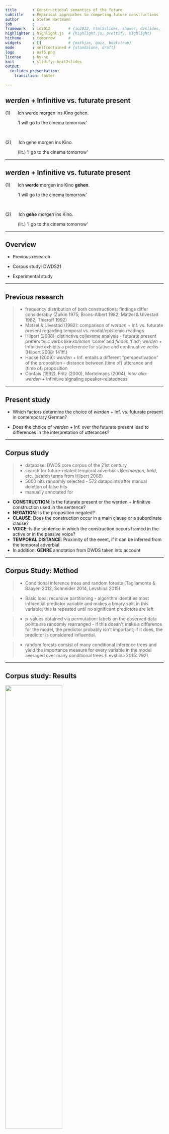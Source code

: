 ```yaml
---
title       : Constructional semantics of the future
subtitle    : Empirical approaches to competing future constructions
author      : Stefan Hartmann
job         : 
framework   : io2012        # {io2012, html5slides, shower, dzslides, ...}
highlighter : highlight.js  # {highlight.js, prettify, highlight}
hitheme     : tomorrow      # 
widgets     : []            # {mathjax, quiz, bootstrap}
mode        : selfcontained # {standalone, draft}
logo        : osf6.png
license     : by-nc
knit        : slidify::knit2slides
output:
  ioslides_presentation:
    transition: faster

---
```


## *werden* + Infinitive vs. futurate present

(1)&nbsp;&nbsp;&nbsp;&nbsp;&nbsp;&nbsp;Ich werde morgen ins Kino gehen.

&nbsp;&nbsp;&nbsp;&nbsp;&nbsp;&nbsp;&nbsp;&nbsp;&nbsp;&nbsp;'I will go to the cinema tomorrow.'
      
<br />


(2)&nbsp;&nbsp;&nbsp;&nbsp;&nbsp;&nbsp;Ich gehe morgen ins Kino.

&nbsp;&nbsp;&nbsp;&nbsp;&nbsp;&nbsp;&nbsp;&nbsp;&nbsp;&nbsp;(lit.) 'I go to the cinema tomorrow'

---

## *werden* + Infinitive vs. futurate present

(1)&nbsp;&nbsp;&nbsp;&nbsp;&nbsp;&nbsp;Ich **werde** morgen ins Kino **gehen**.

&nbsp;&nbsp;&nbsp;&nbsp;&nbsp;&nbsp;&nbsp;&nbsp;&nbsp;&nbsp;'I will go to the cinema tomorrow.'
      
<br />


(2)&nbsp;&nbsp;&nbsp;&nbsp;&nbsp;&nbsp;Ich **gehe** morgen ins Kino.

&nbsp;&nbsp;&nbsp;&nbsp;&nbsp;&nbsp;&nbsp;&nbsp;&nbsp;&nbsp;(lit.) 'I go to the cinema tomorrow'

---

## Overview

- Previous research

- Corpus study: DWDS21

- Experimental study

---

## Previous research

> - frequency distribution of both constructions: findings differ considerably (Žuikin 1975; Brons-Albert 1982; Matzel & Ulvestad 1982; Thieroff 1992)
> - Matzel & Ulvestad (1982): comparison of *werden* + Inf. vs. futurate present regarding temporal vs. modal/epistemic readings
> - Hilpert (2008): distinctive collexeme analysis - futurate present prefers telic verbs like *kommen* ‘come’ and *finden* ‘find’; *werden* + Infinitive exhibits a preference for stative and continuative verbs (Hilpert 2008: 141ff.)
> - Hacke (2009): *werden* + Inf. entails a different "perspectivation" of the proposition - distance between (time of) utterance and (time of) proposition
> - Confais (1992), Fritz (2000), Mortelmans (2004), *inter alia*: *werden* + Infinitive signaling speaker-relatedness

---

## Present study

- Which factors determine the choice of *werden* + Inf. vs. futurate present in contemporary German?

- Does the choice of *werden* + Inf. over the futurate present lead to differences in the interpretation of utterances?

---

## Corpus study

> - database: DWDS core corpus of the 21st century
> - search for future-related temporal adverbials like *morgen*, *bald*, etc. (search terms from Hilpert 2008)
> - 5000 hits randomly selected - 572 datapoints after manual deletion of false hits
> - manually annotated for
  - **CONSTRUCTION**: Is the futurate present or the werden + Infinitive construction used in the sentence?
  - **NEGATION**: Is the proposition negated?
  - **CLAUSE**: Does the construction occur in a main clause or a subordinate clause?
  - **VOICE**: Is the sentence in which the construction occurs framed in the active or in the passive voice?
  - **TEMPORAL DISTANCE**: Proximity of the event, if it can be inferred from the temporal adverbial
  - In addition: **GENRE** annotation from DWDS taken into account

---

## Corpus Study: Method

> - Conditional inference trees and random forests (Tagliamonte & Baayen 2012, Schneider 2014, Levshina 2015)

> - Basic idea: recursive partitioning - algorithm identifies most influential predictor variable and makes a binary split in this variable; this is repeated until no significant predictors are left

> - p-values obtained via permutation: labels on the observed data points are randomly rearranged - if this doesn't make a difference for the model, the predictor probably isn't important; if it does, the predictor is considered influential.

> - random forests consist of many conditional inference trees and yield the importance measure for every variable in the model averaged over many conditional trees (Levshina 2015: 292)

---

## Corpus study: Results

<img width=60% height=60% src="fig/tree5.png"></img>

---

## Corpus study: Results

<img width=65% height=65% src="fig/varimp3.png"></img>

---

## Interim conclusion: Corpus study

> - TEMPORAL DISTANCE seems to make a difference: *werden* + Inf. preferred over futurate present when the sentence relates to the more distant future

> - CLAUSE and VOICE as important formal predictors

> - however: results are very preliminary at this point!

---

## Experimental study

> - designed with *jsPsych* (de Leeuw 2016)

> - focus on the construal of temporal distance

---

## Experimental study

<iframe src="/Users/stefanhartmann/Dropbox/Privat/Projekte/werdenFutur/TenseExperiment/Exp/TempSurvey copy 2.html"></iframe>

---

## Experimental study: Design

> - 12 stimuli sentences

> - 6 sentences framed in the futurate present, 6 using *werden* + Infinitive (randomized)

> - 4 different temporal adverbials: *demnächst* 'soon', *in Kürze* 'shortly', *eines Tages* 'one day', *in naher Zukunft* 'in the near future'

> - randomized order of trials

> - sociodemographic metadata: gender, age, native language, education

> - Hypothesis: *werden* + Infinitive might evoke a more distant-future construal compared to the futurate present

---

## Experimental study: Results

- 94 volunteer participants (48 f, 38 m, 8 NA) 

- 17 participants had to be excluded (16 did not move the slider, 1 did not state German as their native language)

- analysis using mixed-effects modeling

---

## Experimental study: Results

- data were log-transformed and *z*-scored

---

## Experimental study: Results

- data were log-transformed and *z*-scored

<iframe src="https://hartmast.shinyapps.io/exp-app2/"></iframe>

---

## Experimental study: Results

<img width=55% height=55% src="fig/exp_results3.png"></img>

---

## Experimental study: Results

- Model definition: distance_estimate ~  adverbial + framing + (1 | subject) + (1 | proposition)

<table class="table table-striped table-hover table-condensed" style="width: auto !important; margin-left: auto; margin-right: auto;">
 <thead>
  <tr>
   <th style="text-align:center;">  </th>
   <th style="text-align:center;"> Estimate </th>
   <th style="text-align:center;"> Std. Error </th>
   <th style="text-align:center;"> df </th>
   <th style="text-align:center;"> t-value </th>
   <th style="text-align:center;"> Pr(&gt;|t|) </th>
  </tr>
 </thead>
<tbody>
  <tr>
   <td style="text-align:center;"> (Intercept) </td>
   <td style="text-align:center;"> -0.63 </td>
   <td style="text-align:center;"> 0.17 </td>
   <td style="text-align:center;"> 12 </td>
   <td style="text-align:center;"> -3.66 </td>
   <td style="text-align:center;"> 0.0032** </td>
  </tr>
  <tr>
   <td style="text-align:center;"> adv: demnächst </td>
   <td style="text-align:center;"> -0.16 </td>
   <td style="text-align:center;"> 0.24 </td>
   <td style="text-align:center;"> 12 </td>
   <td style="text-align:center;"> -0.68 </td>
   <td style="text-align:center;"> 0.5109 </td>
  </tr>
  <tr>
   <td style="text-align:center;"> adv: in naher Zukunft </td>
   <td style="text-align:center;"> 0.85 </td>
   <td style="text-align:center;"> 0.24 </td>
   <td style="text-align:center;"> 12 </td>
   <td style="text-align:center;"> 3.52 </td>
   <td style="text-align:center;"> 0.0043** </td>
  </tr>
  <tr>
   <td style="text-align:center;"> adv: eines Tages </td>
   <td style="text-align:center;"> 1.75 </td>
   <td style="text-align:center;"> 0.24 </td>
   <td style="text-align:center;"> 12 </td>
   <td style="text-align:center;"> 7.15 </td>
   <td style="text-align:center;"> 1.20E-05*** </td>
  </tr>
  <tr>
   <td style="text-align:center;"> framing: werden </td>
   <td style="text-align:center;"> 0.05 </td>
   <td style="text-align:center;"> 0.03 </td>
   <td style="text-align:center;"> 914 </td>
   <td style="text-align:center;"> 1.50 </td>
   <td style="text-align:center;"> 0.1351 </td>
  </tr>
</tbody>
</table>

---

## Conclusion

> - *werden* + Infinitive and futurate present can be used exchangably to a considerable extent

> - In language production, there seems to be a slight preference for *werden* + Inf. when referring to distant-future events

> - In language comprehension, the use of *werden* + Infinitive does not seem to entail a difference in event construal (at least in the presence of a temporal adverbial)

---

## Outlook

> - Both studies presented here limited to future-related utterances **with temporal adverbial**

> - results can help understand important aspects of the semantics of both constructions - but for a fuller understanding, follow-up studies are needed

> - follow-up corpus studies should take data **without** temporal adverbials into account and add the presence or absence of temporal adverbials as a further predictor

> - follow-up experimental studies should use a more balanced set of propositions in their stimuli sentences

> - also, a cross-linguistic approach seems desirable

---

## Open questions

> - How can / should we model the relation between simple present, futurate present, and *werden* + Infinitive in a constructional network?

> - How can formal constraints inform our understanding of the semantics of a construction?

> - How do different constructions interact with regard to their semantics?

--- {
 tpl: thankyou
}

## Thank You!

stefan1.hartmann[at]uni-bamberg.de
